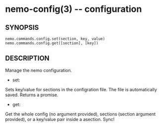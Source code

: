 nemo-config(3) -- configuration
===============================

## SYNOPSIS

    nemo.commands.config.set(section, key, value)
    nemo.commands.config.get([section], [key])



## DESCRIPTION

Manage the nemo configuration.

  - set:

Sets key/value for sections in the configration file. The file is
automatically saved. Returns a promise.

  - get:

Get the whole config (no argument provided), sections (section
argument provided), or a  key/value pair inside a asection.
Sync!
